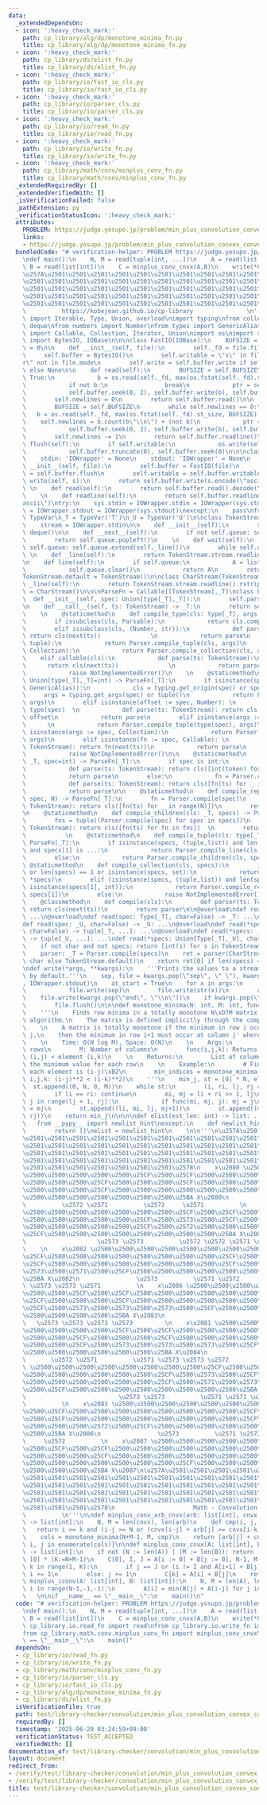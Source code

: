 ```yaml
---
data:
  _extendedDependsOn:
  - icon: ':heavy_check_mark:'
    path: cp_library/alg/dp/monotone_minima_fn.py
    title: cp_library/alg/dp/monotone_minima_fn.py
  - icon: ':heavy_check_mark:'
    path: cp_library/ds/elist_fn.py
    title: cp_library/ds/elist_fn.py
  - icon: ':heavy_check_mark:'
    path: cp_library/io/fast_io_cls.py
    title: cp_library/io/fast_io_cls.py
  - icon: ':heavy_check_mark:'
    path: cp_library/io/parser_cls.py
    title: cp_library/io/parser_cls.py
  - icon: ':heavy_check_mark:'
    path: cp_library/io/read_fn.py
    title: cp_library/io/read_fn.py
  - icon: ':heavy_check_mark:'
    path: cp_library/io/write_fn.py
    title: cp_library/io/write_fn.py
  - icon: ':heavy_check_mark:'
    path: cp_library/math/conv/minplus_conv_fn.py
    title: cp_library/math/conv/minplus_conv_fn.py
  _extendedRequiredBy: []
  _extendedVerifiedWith: []
  _isVerificationFailed: false
  _pathExtension: py
  _verificationStatusIcon: ':heavy_check_mark:'
  attributes:
    PROBLEM: https://judge.yosupo.jp/problem/min_plus_convolution_convex_convex
    links:
    - https://judge.yosupo.jp/problem/min_plus_convolution_convex_convex
  bundledCode: "# verification-helper: PROBLEM https://judge.yosupo.jp/problem/min_plus_convolution_convex_convex\n\
    \ndef main():\n    N, M = read(tuple[int, ...])\n    A = read(list[int])\n   \
    \ B = read(list[int])\n    C = minplus_conv_cnvx(A,B)\n    write(*C)\n    \n'''\n\
    \u257A\u2501\u2501\u2501\u2501\u2501\u2501\u2501\u2501\u2501\u2501\u2501\u2501\
    \u2501\u2501\u2501\u2501\u2501\u2501\u2501\u2501\u2501\u2501\u2501\u2501\u2501\
    \u2501\u2501\u2501\u2501\u2501\u2501\u2501\u2501\u2501\u2501\u2501\u2501\u2501\
    \u2501\u2501\u2501\u2501\u2501\u2501\u2501\u2501\u2501\u2501\u2501\u2501\u2501\
    \u2501\u2501\u2501\u2501\u2501\u2501\u2501\u2501\u2501\u2501\u2501\u2578\n   \
    \          https://kobejean.github.io/cp-library               \n'''\n\nfrom typing\
    \ import Iterable, Type, Union, overload\nimport typing\nfrom collections import\
    \ deque\nfrom numbers import Number\nfrom types import GenericAlias \nfrom typing\
    \ import Callable, Collection, Iterator, Union\nimport os\nimport sys\nfrom io\
    \ import BytesIO, IOBase\n\n\nclass FastIO(IOBase):\n    BUFSIZE = 8192\n    newlines\
    \ = 0\n\n    def __init__(self, file):\n        self._fd = file.fileno()\n   \
    \     self.buffer = BytesIO()\n        self.writable = \"x\" in file.mode or \"\
    r\" not in file.mode\n        self.write = self.buffer.write if self.writable\
    \ else None\n\n    def read(self):\n        BUFSIZE = self.BUFSIZE\n        while\
    \ True:\n            b = os.read(self._fd, max(os.fstat(self._fd).st_size, BUFSIZE))\n\
    \            if not b:\n                break\n            ptr = self.buffer.tell()\n\
    \            self.buffer.seek(0, 2), self.buffer.write(b), self.buffer.seek(ptr)\n\
    \        self.newlines = 0\n        return self.buffer.read()\n\n    def readline(self):\n\
    \        BUFSIZE = self.BUFSIZE\n        while self.newlines == 0:\n         \
    \   b = os.read(self._fd, max(os.fstat(self._fd).st_size, BUFSIZE))\n        \
    \    self.newlines = b.count(b\"\\n\") + (not b)\n            ptr = self.buffer.tell()\n\
    \            self.buffer.seek(0, 2), self.buffer.write(b), self.buffer.seek(ptr)\n\
    \        self.newlines -= 1\n        return self.buffer.readline()\n\n    def\
    \ flush(self):\n        if self.writable:\n            os.write(self._fd, self.buffer.getvalue())\n\
    \            self.buffer.truncate(0), self.buffer.seek(0)\n\n\nclass IOWrapper(IOBase):\n\
    \    stdin: 'IOWrapper' = None\n    stdout: 'IOWrapper' = None\n    \n    def\
    \ __init__(self, file):\n        self.buffer = FastIO(file)\n        self.flush\
    \ = self.buffer.flush\n        self.writable = self.buffer.writable\n\n    def\
    \ write(self, s):\n        return self.buffer.write(s.encode(\"ascii\"))\n   \
    \ \n    def read(self):\n        return self.buffer.read().decode(\"ascii\")\n\
    \    \n    def readline(self):\n        return self.buffer.readline().decode(\"\
    ascii\")\ntry:\n    sys.stdin = IOWrapper.stdin = IOWrapper(sys.stdin)\n    sys.stdout\
    \ = IOWrapper.stdout = IOWrapper(sys.stdout)\nexcept:\n    pass\nfrom typing import\
    \ TypeVar\n_T = TypeVar('T')\n_U = TypeVar('U')\n\nclass TokenStream(Iterator):\n\
    \    stream = IOWrapper.stdin\n\n    def __init__(self):\n        self.queue =\
    \ deque()\n\n    def __next__(self):\n        if not self.queue: self.queue.extend(self._line())\n\
    \        return self.queue.popleft()\n    \n    def wait(self):\n        if not\
    \ self.queue: self.queue.extend(self._line())\n        while self.queue: yield\n\
    \ \n    def _line(self):\n        return TokenStream.stream.readline().split()\n\
    \n    def line(self):\n        if self.queue:\n            A = list(self.queue)\n\
    \            self.queue.clear()\n            return A\n        return self._line()\n\
    TokenStream.default = TokenStream()\n\nclass CharStream(TokenStream):\n    def\
    \ _line(self):\n        return TokenStream.stream.readline().rstrip()\nCharStream.default\
    \ = CharStream()\n\n\nParseFn = Callable[[TokenStream],_T]\nclass Parser:\n  \
    \  def __init__(self, spec: Union[type[_T],_T]):\n        self.parse = Parser.compile(spec)\n\
    \n    def __call__(self, ts: TokenStream) -> _T:\n        return self.parse(ts)\n\
    \    \n    @staticmethod\n    def compile_type(cls: type[_T], args = ()) -> _T:\n\
    \        if issubclass(cls, Parsable):\n            return cls.compile(*args)\n\
    \        elif issubclass(cls, (Number, str)):\n            def parse(ts: TokenStream):\
    \ return cls(next(ts))              \n            return parse\n        elif issubclass(cls,\
    \ tuple):\n            return Parser.compile_tuple(cls, args)\n        elif issubclass(cls,\
    \ Collection):\n            return Parser.compile_collection(cls, args)\n    \
    \    elif callable(cls):\n            def parse(ts: TokenStream):\n          \
    \      return cls(next(ts))              \n            return parse\n        else:\n\
    \            raise NotImplementedError()\n    \n    @staticmethod\n    def compile(spec:\
    \ Union[type[_T],_T]=int) -> ParseFn[_T]:\n        if isinstance(spec, (type,\
    \ GenericAlias)):\n            cls = typing.get_origin(spec) or spec\n       \
    \     args = typing.get_args(spec) or tuple()\n            return Parser.compile_type(cls,\
    \ args)\n        elif isinstance(offset := spec, Number): \n            cls =\
    \ type(spec)  \n            def parse(ts: TokenStream): return cls(next(ts)) +\
    \ offset\n            return parse\n        elif isinstance(args := spec, tuple):\
    \      \n            return Parser.compile_tuple(type(spec), args)\n        elif\
    \ isinstance(args := spec, Collection):\n            return Parser.compile_collection(type(spec),\
    \ args)\n        elif isinstance(fn := spec, Callable): \n            def parse(ts:\
    \ TokenStream): return fn(next(ts))\n            return parse\n        else:\n\
    \            raise NotImplementedError()\n\n    @staticmethod\n    def compile_line(cls:\
    \ _T, spec=int) -> ParseFn[_T]:\n        if spec is int:\n            fn = Parser.compile(spec)\n\
    \            def parse(ts: TokenStream): return cls([int(token) for token in ts.line()])\n\
    \            return parse\n        else:\n            fn = Parser.compile(spec)\n\
    \            def parse(ts: TokenStream): return cls([fn(ts) for _ in ts.wait()])\n\
    \            return parse\n\n    @staticmethod\n    def compile_repeat(cls: _T,\
    \ spec, N) -> ParseFn[_T]:\n        fn = Parser.compile(spec)\n        def parse(ts:\
    \ TokenStream): return cls([fn(ts) for _ in range(N)])\n        return parse\n\
    \n    @staticmethod\n    def compile_children(cls: _T, specs) -> ParseFn[_T]:\n\
    \        fns = tuple((Parser.compile(spec) for spec in specs))\n        def parse(ts:\
    \ TokenStream): return cls([fn(ts) for fn in fns])  \n        return parse\n \
    \           \n    @staticmethod\n    def compile_tuple(cls: type[_T], specs) ->\
    \ ParseFn[_T]:\n        if isinstance(specs, (tuple,list)) and len(specs) == 2\
    \ and specs[1] is ...:\n            return Parser.compile_line(cls, specs[0])\n\
    \        else:\n            return Parser.compile_children(cls, specs)\n\n   \
    \ @staticmethod\n    def compile_collection(cls, specs):\n        if not specs\
    \ or len(specs) == 1 or isinstance(specs, set):\n            return Parser.compile_line(cls,\
    \ *specs)\n        elif (isinstance(specs, (tuple,list)) and len(specs) == 2 and\
    \ isinstance(specs[1], int)):\n            return Parser.compile_repeat(cls, specs[0],\
    \ specs[1])\n        else:\n            raise NotImplementedError()\n\nclass Parsable:\n\
    \    @classmethod\n    def compile(cls):\n        def parser(ts: TokenStream):\
    \ return cls(next(ts))\n        return parser\n\n@overload\ndef read() -> list[int]:\
    \ ...\n@overload\ndef read(spec: Type[_T], char=False) -> _T: ...\n@overload\n\
    def read(spec: _U, char=False) -> _U: ...\n@overload\ndef read(*specs: Type[_T],\
    \ char=False) -> tuple[_T, ...]: ...\n@overload\ndef read(*specs: _U, char=False)\
    \ -> tuple[_U, ...]: ...\ndef read(*specs: Union[Type[_T],_U], char=False):\n\
    \    if not char and not specs: return [int(s) for s in TokenStream.default.line()]\n\
    \    parser: _T = Parser.compile(specs)\n    ret = parser(CharStream.default if\
    \ char else TokenStream.default)\n    return ret[0] if len(specs) == 1 else ret\n\
    \ndef write(*args, **kwargs):\n    '''Prints the values to a stream, or to stdout_fast\
    \ by default.'''\n    sep, file = kwargs.pop(\"sep\", \" \"), kwargs.pop(\"file\"\
    , IOWrapper.stdout)\n    at_start = True\n    for x in args:\n        if not at_start:\n\
    \            file.write(sep)\n        file.write(str(x))\n        at_start = False\n\
    \    file.write(kwargs.pop(\"end\", \"\\n\"))\n    if kwargs.pop(\"flush\", False):\n\
    \        file.flush()\n\n\ndef monotone_minima(N: int, M: int, func: Callable[[int,int,int],bool]):\n\
    \    '''\n    Finds row minima in a totally monotone N\xD7M matrix using the SMAWK\
    \ algorithm.\n    The matrix is defined implicitly through the comparison function.\n\
    \    \n    A matrix is totally monotone if the minimum in row i occurs at column\
    \ j,\n    then the minimum in row i+1 must occur at column j' where j \u2264 j'.\n\
    \    \n    Time: O(N log M), Space: O(N)\n    \n    Args:\n        N: Number of\
    \ rows\n        M: Number of columns\n        func(i,j,k): Returns True if element\
    \ (i,j) < element (i,k)\n    \n    Returns:\n        List of column indices containing\
    \ the minimum value for each row\n    \n    Example:\n        # Find minima where\
    \ each element is (i-j)\xB2\n        min_indices = monotone_minima(5, 5, lambda\
    \ i,j,k: (i-j)**2 < (i-k)**2)\n    '''\n    min_j, st = [0] * N, elist(N)\n  \
    \  st.append((0, N, 0, M))\n    while st:\n        li, ri, lj, rj = st.pop()\n\
    \        if li == ri: continue\n        mi, mj = li + ri >> 1, lj\n        for\
    \ j in range(lj + 1, rj):\n            if func(mi, mj, j): mj = j\n        min_j[mi]\
    \ = mj\n        st.append((li, mi, lj, mj+1))\n        st.append((mi+1, ri, mj,\
    \ rj))\n    return min_j\n\n\n\ndef elist(est_len: int) -> list: ...\ntry:\n \
    \   from __pypy__ import newlist_hint\nexcept:\n    def newlist_hint(hint):\n\
    \        return []\nelist = newlist_hint\n    \n\n'''\n\u257A\u2501\u2501\u2501\
    \u2501\u2501\u2501\u2501\u2501\u2501\u2501\u2501\u2501\u2501\u2501\u2501\u2501\
    \u2501\u2501\u2501\u2501\u2501\u2501\u2501\u2501\u2501\u2501\u2501\u2501\u2501\
    \u2501\u2501\u2501\u2501\u2501\u2501\u2501\u2501\u2501\u2501\u2501\u2501\u2501\
    \u2501\u2501\u2501\u2501\u2501\u2501\u2501\u2501\u2501\u2501\u2501\u2501\u2501\
    \u2501\u2501\u2501\u2501\u2501\u2501\u2501\u2578\n    x\u2080 \u2500\u2500\u2500\
    \u2500\u2500\u2500\u2500\u2500\u25CF\u2500\u25CF\u2500\u2500\u2500\u2500\u2500\
    \u2500\u2500\u2500\u25CF\u2500\u2500\u2500\u25CF\u2500\u2500\u2500\u2500\u2500\
    \u2500\u2500\u2500\u25CF\u2500\u2500\u2500\u2500\u2500\u2500\u2500\u25CF\u2500\
    \u2500\u2500\u2500\u2500\u2500\u2500\u2500\u25BA X\u2080\n                \u2573\
    \          \u2572 \u2571          \u2572     \u2571          \n    x\u2084 \u2500\
    \u2500\u2500\u2500\u2500\u2500\u2500\u2500\u25CF\u2500\u25CF\u2500\u2500\u2500\
    \u2500\u2500\u2500\u2500\u2500\u25CF\u2500\u2573\u2500\u25CF\u2500\u2500\u2500\
    \u2500\u2500\u2500\u2500\u2500\u25CF\u2500\u2572\u2500\u2500\u2500\u2571\u2500\
    \u25CF\u2500\u2500\u2500\u2500\u2500\u2500\u2500\u2500\u25BA X\u2081\n       \
    \                    \u2573 \u2573          \u2572 \u2572 \u2571 \u2571      \
    \    \n    x\u2082 \u2500\u2500\u2500\u2500\u2500\u2500\u2500\u2500\u25CF\u2500\
    \u25CF\u2500\u2500\u2500\u2500\u2500\u2500\u2500\u2500\u25CF\u2500\u2573\u2500\
    \u25CF\u2500\u2500\u2500\u2500\u2500\u2500\u2500\u2500\u25CF\u2500\u2572\u2500\
    \u2573\u2500\u2571\u2500\u25CF\u2500\u2500\u2500\u2500\u2500\u2500\u2500\u2500\
    \u25BA X\u2082\n                \u2573          \u2571 \u2572          \u2572\
    \ \u2573 \u2573 \u2571          \n    x\u2086 \u2500\u2500\u2500\u2500\u2500\u2500\
    \u2500\u2500\u25CF\u2500\u25CF\u2500\u2500\u2500\u2500\u2500\u2500\u2500\u2500\
    \u25CF\u2500\u2500\u2500\u25CF\u2500\u2500\u2500\u2500\u2500\u2500\u2500\u2500\
    \u25CF\u2500\u2573\u2500\u2573\u2500\u2573\u2500\u25CF\u2500\u2500\u2500\u2500\
    \u2500\u2500\u2500\u2500\u25BA X\u2083\n                                     \
    \   \u2573 \u2573 \u2573 \u2573         \n    x\u2081 \u2500\u2500\u2500\u2500\
    \u2500\u2500\u2500\u2500\u25CF\u2500\u25CF\u2500\u2500\u2500\u2500\u2500\u2500\
    \u2500\u2500\u25CF\u2500\u2500\u2500\u25CF\u2500\u2500\u2500\u2500\u2500\u2500\
    \u2500\u2500\u25CF\u2500\u2573\u2500\u2573\u2500\u2573\u2500\u25CF\u2500\u2500\
    \u2500\u2500\u2500\u2500\u2500\u2500\u25BA X\u2084\n                \u2573   \
    \       \u2572 \u2571          \u2571 \u2573 \u2573 \u2572          \n    x\u2085\
    \ \u2500\u2500\u2500\u2500\u2500\u2500\u2500\u2500\u25CF\u2500\u25CF\u2500\u2500\
    \u2500\u2500\u2500\u2500\u2500\u2500\u25CF\u2500\u2573\u2500\u25CF\u2500\u2500\
    \u2500\u2500\u2500\u2500\u2500\u2500\u25CF\u2500\u2571\u2500\u2573\u2500\u2572\
    \u2500\u25CF\u2500\u2500\u2500\u2500\u2500\u2500\u2500\u2500\u25BA X\u2085\n \
    \                          \u2573 \u2573          \u2571 \u2571 \u2572 \u2572\
    \          \n    x\u2083 \u2500\u2500\u2500\u2500\u2500\u2500\u2500\u2500\u25CF\
    \u2500\u25CF\u2500\u2500\u2500\u2500\u2500\u2500\u2500\u2500\u25CF\u2500\u2573\
    \u2500\u25CF\u2500\u2500\u2500\u2500\u2500\u2500\u2500\u2500\u25CF\u2500\u2571\
    \u2500\u2500\u2500\u2572\u2500\u25CF\u2500\u2500\u2500\u2500\u2500\u2500\u2500\
    \u2500\u25BA X\u2086\n                \u2573          \u2571 \u2572          \u2571\
    \     \u2572          \n    x\u2087 \u2500\u2500\u2500\u2500\u2500\u2500\u2500\
    \u2500\u25CF\u2500\u25CF\u2500\u2500\u2500\u2500\u2500\u2500\u2500\u2500\u25CF\
    \u2500\u2500\u2500\u25CF\u2500\u2500\u2500\u2500\u2500\u2500\u2500\u2500\u25CF\
    \u2500\u2500\u2500\u2500\u2500\u2500\u2500\u25CF\u2500\u2500\u2500\u2500\u2500\
    \u2500\u2500\u2500\u25BA X\u2087\n\u257A\u2501\u2501\u2501\u2501\u2501\u2501\u2501\
    \u2501\u2501\u2501\u2501\u2501\u2501\u2501\u2501\u2501\u2501\u2501\u2501\u2501\
    \u2501\u2501\u2501\u2501\u2501\u2501\u2501\u2501\u2501\u2501\u2501\u2501\u2501\
    \u2501\u2501\u2501\u2501\u2501\u2501\u2501\u2501\u2501\u2501\u2501\u2501\u2501\
    \u2501\u2501\u2501\u2501\u2501\u2501\u2501\u2501\u2501\u2501\u2501\u2501\u2501\
    \u2501\u2501\u2501\u2578\n                      Math - Convolution           \
    \          \n'''\n\ndef minplus_conv_arb_cnvx(arb: list[int], cnvx: list[int])\
    \ -> list[int]:\n    N, M = len(cnvx), len(arb)\n    def cmp(i, j, k):\n     \
    \   return i >= k and (i-j >= N or (cnvx[i-j] + arb[j] >= cnvx[i-k] + arb[k]))\n\
    \    cols = monotone_minima(N+M-1, M, cmp)\n    return [arb[j] + cnvx[i-j] for\
    \ i, j in enumerate(cols)]\n\ndef minplus_conv_cnvx(A: list[int], B: list[int])\
    \ -> list[int]:\n    if not (N := len(A)) | (M := len(B)): return []\n    C =\
    \ [0] * (K:=N+M-1)\n    C[0], I, J = A[i := 0] + B[j := 0], N-1, M-1\n    for\
    \ k in range(1, K):\n        if j == J or (i != I and A[i+1] + B[j] < A[i] + B[j+1]):\
    \ i += 1\n        else: j += 1\n        C[k] = A[i] + B[j]\n    return C\n\ndef\
    \ minplus_iconv(A: list[int], B: list[int]):\n    N, M = len(A), len(B)\n    for\
    \ i in range(N-1,-1,-1):\n        A[i] = min(B[j] + A[i-j] for j in range(min(M,i+1)))\
    \   \n\nif __name__ == \"__main__\":\n    main()\n"
  code: "# verification-helper: PROBLEM https://judge.yosupo.jp/problem/min_plus_convolution_convex_convex\n\
    \ndef main():\n    N, M = read(tuple[int, ...])\n    A = read(list[int])\n   \
    \ B = read(list[int])\n    C = minplus_conv_cnvx(A,B)\n    write(*C)\n    \nfrom\
    \ cp_library.io.read_fn import read\nfrom cp_library.io.write_fn import write\n\
    from cp_library.math.conv.minplus_conv_fn import minplus_conv_cnvx\n\nif __name__\
    \ == \"__main__\":\n    main()"
  dependsOn:
  - cp_library/io/read_fn.py
  - cp_library/io/write_fn.py
  - cp_library/math/conv/minplus_conv_fn.py
  - cp_library/io/parser_cls.py
  - cp_library/io/fast_io_cls.py
  - cp_library/alg/dp/monotone_minima_fn.py
  - cp_library/ds/elist_fn.py
  isVerificationFile: true
  path: test/library-checker/convolution/min_plus_convolution_convex_convex.test.py
  requiredBy: []
  timestamp: '2025-06-20 03:24:59+09:00'
  verificationStatus: TEST_ACCEPTED
  verifiedWith: []
documentation_of: test/library-checker/convolution/min_plus_convolution_convex_convex.test.py
layout: document
redirect_from:
- /verify/test/library-checker/convolution/min_plus_convolution_convex_convex.test.py
- /verify/test/library-checker/convolution/min_plus_convolution_convex_convex.test.py.html
title: test/library-checker/convolution/min_plus_convolution_convex_convex.test.py
---
```

